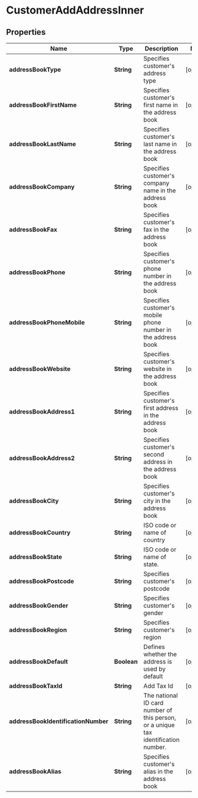 

# CustomerAddAddressInner

## Properties

Name | Type | Description | Notes
------------ | ------------- | ------------- | -------------
**addressBookType** | **String** | Specifies customer&#39;s address type |  [optional]
**addressBookFirstName** | **String** | Specifies customer&#39;s first name in the address book |  [optional]
**addressBookLastName** | **String** | Specifies customer&#39;s last name in the address book |  [optional]
**addressBookCompany** | **String** | Specifies customer&#39;s company name in the address book |  [optional]
**addressBookFax** | **String** | Specifies customer&#39;s fax in the address book |  [optional]
**addressBookPhone** | **String** | Specifies customer&#39;s phone number in the address book |  [optional]
**addressBookPhoneMobile** | **String** | Specifies customer&#39;s mobile phone number in the address book |  [optional]
**addressBookWebsite** | **String** | Specifies customer&#39;s website in the address book |  [optional]
**addressBookAddress1** | **String** | Specifies customer&#39;s first address in the address book |  [optional]
**addressBookAddress2** | **String** | Specifies customer&#39;s second address in the address book |  [optional]
**addressBookCity** | **String** | Specifies customer&#39;s city in the address book |  [optional]
**addressBookCountry** | **String** | ISO code or name of country |  [optional]
**addressBookState** | **String** | ISO code or name of state. |  [optional]
**addressBookPostcode** | **String** | Specifies customer&#39;s postcode |  [optional]
**addressBookGender** | **String** | Specifies customer&#39;s gender |  [optional]
**addressBookRegion** | **String** | Specifies customer&#39;s region |  [optional]
**addressBookDefault** | **Boolean** | Defines whether the address is used by default |  [optional]
**addressBookTaxId** | **String** | Add Tax Id |  [optional]
**addressBookIdentificationNumber** | **String** | The national ID card number of this person, or a unique tax identification number. |  [optional]
**addressBookAlias** | **String** | Specifies customer&#39;s alias in the address book |  [optional]




